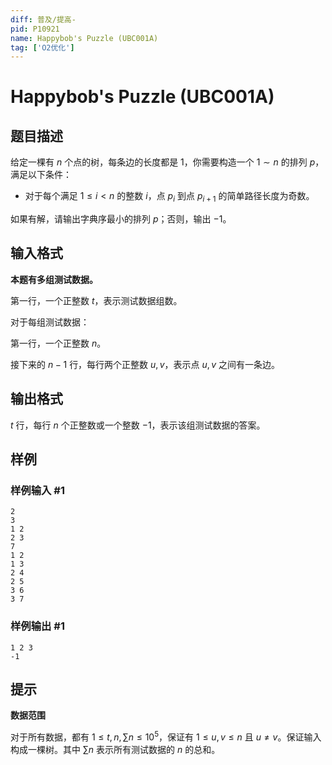 ```yaml
---
diff: 普及/提高-
pid: P10921
name: Happybob's Puzzle (UBC001A)
tag: ['O2优化']
---
```

# Happybob's Puzzle (UBC001A)
## 题目描述

给定一棵有 $n$ 个点的树，每条边的长度都是 $1$，你需要构造一个 $1\sim n$ 的排列 $p$，满足以下条件：

- 对于每个满足 $1\le i<n$ 的整数 $i$，点 $p_i$ 到点 $p_{i+1}$ 的简单路径长度为奇数。

如果有解，请输出字典序最小的排列 $p$；否则，输出 $-1$。
## 输入格式

**本题有多组测试数据。**

第一行，一个正整数 $t$，表示测试数据组数。

对于每组测试数据：

第一行，一个正整数 $n$。

接下来的 $n-1$ 行，每行两个正整数 $u,v$，表示点 $u,v$ 之间有一条边。
## 输出格式

$t$ 行，每行 $n$ 个正整数或一个整数 $-1$，表示该组测试数据的答案。
## 样例

### 样例输入 #1
```
2
3
1 2
2 3
7
1 2
1 3
2 4
2 5
3 6
3 7
```
### 样例输出 #1
```
1 2 3
-1
```
## 提示

**数据范围**

对于所有数据，都有 $1\le t,n,\sum n\le 10^5$，保证有 $1 \leq u, v \leq n$ 且 $u \neq v$。保证输入构成一棵树。其中 $\sum n$ 表示所有测试数据的 $n$ 的总和。
